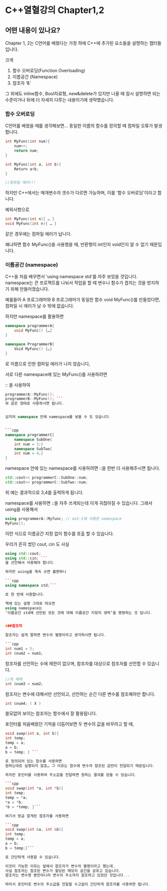 # C++열혈강의 Chapter1,2


## 어떤 내용이 있나요?

Chapter 1, 2는 C언어를 배웠다는 가정 하에 C++에 추가된 요소들을 설명하는 챕터들입니다.

크게

1. 함수 오버로딩(Function Overloading)
2. 이름공간 (Namespace)
3. 참조자 ‘&’


그 외에도 inline함수, Bool자료형, new&delete가 있지만 나올 때 잠시 설명하면 되는 수준이거나 뒤에 더 자세히 다루는 내용이기에 생략했습니다.


### 함수 오버로딩

C언어를 배웠을 때를 생각해보면...
동일한 이름의 함수를 정의할 때 컴파일 오류가 발생합니다.

```cpp
int MyFunc(int num){
	num++;
	return num;
}

int MyFunc(int a, int b){
	Return a+b;
}

//컴파일 에러!!!
```

하지만 C++에서는 매개변수의 갯수가 다르면 가능하며, 이를 '함수 오버로딩'이라고 합니다.

예외사항으로 

```cpp
int MyFunc(int n){ … }
void MyFunc(int n){ … } 
```
같은 경우에는 컴파일 에러가 납니다.

왜냐하면 함수 MyFunc()을 사용했을 때, 반환형이 int인지 void인지 알 수 없기 때문입니다.



### 이름공간 (namespace)

C++을 처음 배우면서 'using namespace std'를 자주 보았을 것입니다.
namespace는 큰 프로젝트를 나눠서 작업을 할 때 변수나 함수가 겹치는 것을 방지하기 위해 만들어졌습니다.

예를들어 A 프로그래머와 B 프로그래머가 동일한 함수 void MyFunc()를 만들었다면, 컴파일 시 에러가 날 수 밖에 없습니다. 

하지만 namespace를 활용하면

```cpp
namespace programmerA{
	void MyFunc() {…}
} 

namespace ProgrammerB{
	Void MyFunc() {…}
}
```

로 이름으로 인한 컴파일 에러가 나지 않습니다,

서로 다른 namespace에 있는 MyFunc()를 사용하려면

:: 을 사용하여

```cpp
programmerA::MyFunc();
programmerB::MyFunc(); ```
와 같은 형태로 사용하시면 됩니다.


심지어 namespace 안에 namespace를 넣을 수 도 있습니다.


```cpp
namespace programmerC{
	namespace SubOne{
	int num = 3;}
	namespace SubTwo{
	int num = 4;}
}
```
namespace 안에 있는 namespace를 사용하려면 ::을 한번 더 사용해주시면 됩니다.

```cpp
std::cout<< programmerC::SubOne::num;
std::cout<< programmerC::SubTwo::num;
 ```
위 예는 결과적으로 3,4를 출력하게 됩니다.

namespace를 사용하면 ::을 자주 쓰게되는데 이게 귀찮아질 수 있습니다.
그래서 using을 사용해서

```cpp
using programmerA::Myfunc; // ex2-1에 사용된 namespace
MyFunc();
```
이런 식으로 이름공간 지정 없이 함수를 호출 할 수 있습니다.


우리가 흔히 썼던 cout, cin 도 사실
```cpp
using std::cout;
using std::cin; ```
을 선언해서 사용해야 합니다.

하지만 using을 계속 쓰면 불편하니 

```cpp 
using namespace std;```

로 한 번에 사용합니다. 

책에 있는 설명 그대로 따오면 
using namespace는
‘이름공간 std에 선언된 모든 것에 대해 이름공간 지정의 생략’을 명령하는 것 입니다.


###참조자

참조자는 쉽게 말하면 변수의 별명이라고 생각하시면 됩니다.

```cpp
int num1 = 5;
int &num2 = num1;
```

참조자를 선언하는 수에 제한이 없으며, 참조자를 대상으로 참조자를 선언할 수 있습니다.

```cpp
//위 예제
int &num3 = num2;
```

참조자는 변수에 대해서만 선언되고, 선언하는 순간 다른 변수를 참조해야만 합니다.

```cpp
int &num4; ( X )
```

쓸모없어 보이는 참조자는 함수에서 잘 활용됩니다.
 
포인터를 처음배웠던 기억을 더듬어보면
두 변수의 값을 바꾸려고 할 때,

```cpp
void swap(int a, int b){
int temp;
temp = a;
a = b;
b = temp; } ```

로 정의되어 있는 함수를 사용하면
원하는대로 실행되지 않죠… 그 이유는 함수에 변수의 참조된 값만이 전달되기 때문입니다.

하지만 포인터를 사용하여 주소값을 전달하면 원하는 결과를 얻을 수 있습니다.

```cpp
void swap(int *a, int *b){
int temp;
temp = *a;
*a = *b;
*b = *temp; }```

여기서 방금 알게된 참조자를 사용하면

```cpp
void swap(int &a, int &b){
int temp;
temp = a;
a = b;
b = temp;}```

로 간단하게 사용할 수 있습니다.

이것이 가능한 이유는 앞에서 참조자가 변수의 별명이라고 했는데,
사실 참조자는 참조된 변수가 할당된 메모리 공간을 공유고 있습니다.
참조자는 변수명 뿐만아니라 변수의 주소까지 참조하고 있었던 것입니다...

따라서 포인터로 변수의 주소값을 전달할 수고없이 간단하게 참조자를 사용하면 됩니다. 
